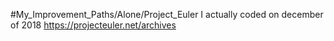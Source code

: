 #My_Improvement_Paths/Alone/Project_Euler
I actually coded on december of 2018 
https://projecteuler.net/archives
